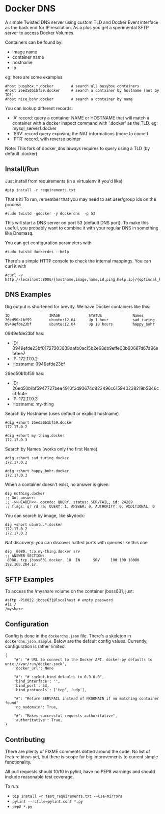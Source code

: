 Docker DNS
==========

A simple Twisted DNS server using custom TLD and Docker Event interface as the back end for IP
resolution. As a plus you get a sperimental SFTP server to access Docker Volumes.

Containers can be found by: 
 - image name
 - container name
 - hostname
 - ip

eg: here are some examples

    #host busybox.*.docker        # search all busybox containers
    #host 26ed50b1bf59.docker     # search a container by hostname (not by ID!)
    #host nice_bohr.docker        # search a container by name

You can lookup different records:
 - 'A' record: query a container NAME or HOSTNAME that will match a container with a docker inspect
   command with '.docker' as the TLD. eg: mysql_server1.docker
 - 'SRV' record query exposing the NAT informations (more to come!)
 - 'PTR' record, with reverse pointer

Note: This fork of docker_dns  *always* requires to query using a TLD (by default .docker)

Install/Run
-----------

Just install from requirements (in a virtualenv if you'd like)

    #pip install -r requirements.txt 

That's it! To run, remember that you may need to set user/group ids on 
the process


    #sudo twistd -gdocker -y dockerdns  -p 53

This will start a DNS server on port 53 (default DNS port). To make this
useful, you probably want to combine it with your regular DNS in something like Dnsmasq.

You can get configuration parameters with
    
    #sudo twistd dockerdns --help


There's a simple HTTP console to check the internal mappings. You can curl it with

    #curl -v http://localhost:8080/{hostname,image,name,id,ping,help,ip}/{optional_key}

DNS Examples
--------
Dig output is shortened for brevity. We have Docker containers like this:

    ID                  IMAGE             STATUS              Names
    26ed50b1bf59        ubuntu:12.04      Up 1 hour           sad_turing
    0949efde23bf        ubuntu:12.04      Up 18 hours         happy_bohr

0949efde23bf has:

 - ID: 0949efde23bf01727203638dafb0ac15b2e68db9effe03b90687d67a96ab6ee7
 - IP: 172.17.0.2
 - Hostname: 0949efde23bf

26ed50b1bf59 has:

 - ID: 26ed50b1bf5947727bee4910f3d93674d823496c615940238219b5346cc0fc4e
 - IP: 172.17.0.3
 - Hostname: my-thing

Search by Hostname (uses default or explicit hostname)

    #dig +short 26ed50b1bf59.docker
    172.17.0.2

    #dig +short my-thing.docker
    172.17.0.3

Search by Names (works only the first Name)

    #dig +short sad_turing.docker
    172.17.0.2

    #dig +short happy_bohr.docker
    172.17.0.3


When a container doesn't exist, no answer is given:

    dig nothing.docker
    ;; Got answer:
    ;; ->>HEADER<<- opcode: QUERY, status: SERVFAIL, id: 24269
    ;; flags: qr rd ra; QUERY: 1, ANSWER: 0, AUTHORITY: 0, ADDITIONAL: 0

You can search by image, like skydock:

    dig +short ubuntu.*.docker
    172.17.0.2
    172.17.0.3

Nat discovery: you can discover natted ports with queries like this one

    dig _8080._tcp.my-thing.docker srv
    ;; ANSWER SECTION:
    _8080._tcp.jboss631.docker. 10  IN      SRV     100 100 18080 192.168.204.17.


SFTP Examples
-------------
To access the /myshare volume on the container jboss631, just:

    #sftp -P10022 jboss631@localhost # empty password
    #ls /
    /myshare
    


Configuration
-------------
Config is done in the `dockerdns.json` file. There's a skeleton in
`dockerdns.json.sample`. Below are the default config values. Currently,
configuration is rather limited.

    {
        "#": "# URL to connect to the Docker API. docker-py defaults to unix://var/run/docker.sock",
        'docker_url': None

        "#": "# socket.bind defaults to 0.0.0.0",
        'bind_interface': '',
        'bind_port': 53,
        'bind_protocols': ['tcp', 'udp'],

        "#": "Return SERVFAIL instead of NXDOMAIN if no matching container found"
        'no_nxdomain': True,

        "#": "Makes successful requests authoritative",
        'authoritative': True,
    }

Contributing
------------
There are plenty of FIXME comments dotted around the code. No list of feature
ideas yet, but there is scope for big improvements to current simple
functionality.

All pull requests should 10/10 in pylint, have no PEP8 warnings and should
include reasonable test coverage.

To run:

 - `pip install -r test_requirements.txt --use-mirrors`
 - `pylint --rcfile=pylint.conf *.py`
 - `pep8 *.py`
